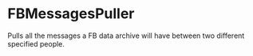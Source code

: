 # FBMessagesPuller
Pulls all the messages a FB data archive will have between two different specified people.
